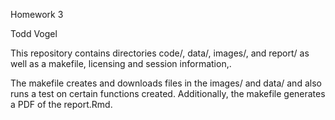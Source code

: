 Homework 3

Todd Vogel

This repository contains directories code/, data/, images/, and report/ as well as a makefile, licensing and session information,.

The makefile creates and downloads files in the images/ and data/ and also runs a test on certain functions created. Additionally, the makefile generates a PDF of the report.Rmd.